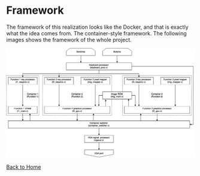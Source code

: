 # Framework
The framework of this realization looks like the Docker, and that is exactly what the idea comes from. The container-style framework. The following images shows the framework of the whole project.

![Framework Image](Framework.png)

[Back to Home](Home.md)